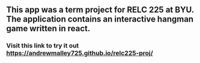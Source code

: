 ## This app was a term project for RELC 225 at BYU. The application contains an interactive hangman game written in react.

### Visit this link to try it out https://andrewmalley725.github.io/relc225-proj/
